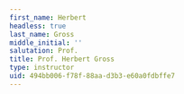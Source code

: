 ```yaml
---
first_name: Herbert
headless: true
last_name: Gross
middle_initial: ''
salutation: Prof.
title: Prof. Herbert Gross
type: instructor
uid: 494bb006-f78f-88aa-d3b3-e60a0fdbffe7
---
```

